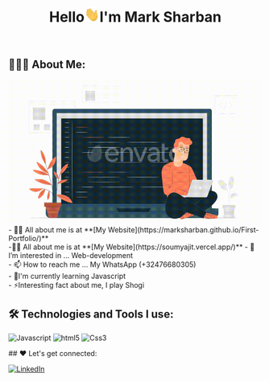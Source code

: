 <h1 align="center">Hello<img src="https://raw.githubusercontent.com/ABSphreak/ABSphreak/master/gifs/Hi.gif" width="30px" height="30px">I'm Mark Sharban</h1>

<br/>

## 👨🏻‍💻 About Me:
*<img  src="./watermarked_preview.gif" height="290px" align="right" />*
<p>
- 🙋‍♂️ All about me is at **[My Website](https://marksharban.github.io/First-Portfolio/)** <br/>
-🙋‍♂️ All about me is at **[My Website](https://soumyajit.vercel.app/)**
- 👀 I’m interested in ... Web-development <br/> 
- 📫 How to reach me ... My WhatsApp (+32476680305) <br/> 
- 🌱I'm currently learning Javascript <br/> 
- ⚡Interesting fact about me, I play Shogi <br/> 
</p>


## 🛠️ Technologies and Tools I use:
<p>
<img alt="Javascript" src="https://img.shields.io/badge/JavaScript-323330?style=for-the-badge&logo=javascript&logoColor=F7DF1E"  height="25px"/>
<img alt="html5" src="https://img.shields.io/badge/HTML5-E34F26?style=for-the-badge&logo=html5&logoColor=white" height="25px"/>
<img alt="Css3" src="https://img.shields.io/badge/CSS3-1572B6?style=for-the-badge&logo=css3&logoColor=white" height="25px"/>
</p>
## ❤️ Let's get connected:
<p>
  <a href="https://www.linkedin.com/in/mark-sharban-b9886a24b/" target="_blank"><img alt="LinkedIn" src="https://img.shields.io/badge/linkedin-%230077B5.svg?&style=for-the-badge&logo=linkedin&logoColor=white"  height="30px"/> 
</p>


